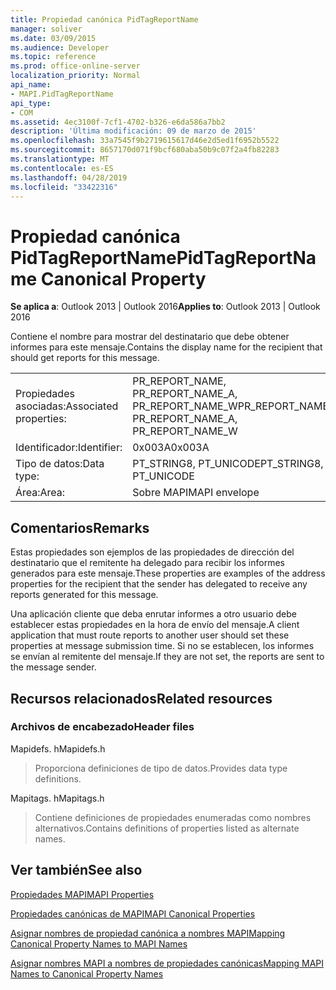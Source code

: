 ```yaml
---
title: Propiedad canónica PidTagReportName
manager: soliver
ms.date: 03/09/2015
ms.audience: Developer
ms.topic: reference
ms.prod: office-online-server
localization_priority: Normal
api_name:
- MAPI.PidTagReportName
api_type:
- COM
ms.assetid: 4ec3100f-7cf1-4702-b326-e6da586a7bb2
description: 'Última modificación: 09 de marzo de 2015'
ms.openlocfilehash: 33a7545f9b2719615617d46e2d5ed1f6952b5522
ms.sourcegitcommit: 8657170d071f9bcf680aba50b9c07f2a4fb82283
ms.translationtype: MT
ms.contentlocale: es-ES
ms.lasthandoff: 04/28/2019
ms.locfileid: "33422316"
---
```

# <a name="pidtagreportname-canonical-property"></a><span data-ttu-id="f4a23-103">Propiedad canónica PidTagReportName</span><span class="sxs-lookup"><span data-stu-id="f4a23-103">PidTagReportName Canonical Property</span></span>

  
  
<span data-ttu-id="f4a23-104">**Se aplica a**: Outlook 2013 | Outlook 2016</span><span class="sxs-lookup"><span data-stu-id="f4a23-104">**Applies to**: Outlook 2013 | Outlook 2016</span></span> 
  
<span data-ttu-id="f4a23-105">Contiene el nombre para mostrar del destinatario que debe obtener informes para este mensaje.</span><span class="sxs-lookup"><span data-stu-id="f4a23-105">Contains the display name for the recipient that should get reports for this message.</span></span>
  
|||
|:-----|:-----|
|<span data-ttu-id="f4a23-106">Propiedades asociadas:</span><span class="sxs-lookup"><span data-stu-id="f4a23-106">Associated properties:</span></span>  <br/> |<span data-ttu-id="f4a23-107">PR_REPORT_NAME, PR_REPORT_NAME_A, PR_REPORT_NAME_W</span><span class="sxs-lookup"><span data-stu-id="f4a23-107">PR_REPORT_NAME, PR_REPORT_NAME_A, PR_REPORT_NAME_W</span></span>  <br/> |
|<span data-ttu-id="f4a23-108">Identificador:</span><span class="sxs-lookup"><span data-stu-id="f4a23-108">Identifier:</span></span>  <br/> |<span data-ttu-id="f4a23-109">0x003A</span><span class="sxs-lookup"><span data-stu-id="f4a23-109">0x003A</span></span>  <br/> |
|<span data-ttu-id="f4a23-110">Tipo de datos:</span><span class="sxs-lookup"><span data-stu-id="f4a23-110">Data type:</span></span>  <br/> |<span data-ttu-id="f4a23-111">PT_STRING8, PT_UNICODE</span><span class="sxs-lookup"><span data-stu-id="f4a23-111">PT_STRING8, PT_UNICODE</span></span>  <br/> |
|<span data-ttu-id="f4a23-112">Área:</span><span class="sxs-lookup"><span data-stu-id="f4a23-112">Area:</span></span>  <br/> |<span data-ttu-id="f4a23-113">Sobre MAPI</span><span class="sxs-lookup"><span data-stu-id="f4a23-113">MAPI envelope</span></span>  <br/> |
   
## <a name="remarks"></a><span data-ttu-id="f4a23-114">Comentarios</span><span class="sxs-lookup"><span data-stu-id="f4a23-114">Remarks</span></span>

<span data-ttu-id="f4a23-115">Estas propiedades son ejemplos de las propiedades de dirección del destinatario que el remitente ha delegado para recibir los informes generados para este mensaje.</span><span class="sxs-lookup"><span data-stu-id="f4a23-115">These properties are examples of the address properties for the recipient that the sender has delegated to receive any reports generated for this message.</span></span>
  
<span data-ttu-id="f4a23-116">Una aplicación cliente que deba enrutar informes a otro usuario debe establecer estas propiedades en la hora de envío del mensaje.</span><span class="sxs-lookup"><span data-stu-id="f4a23-116">A client application that must route reports to another user should set these properties at message submission time.</span></span> <span data-ttu-id="f4a23-117">Si no se establecen, los informes se envían al remitente del mensaje.</span><span class="sxs-lookup"><span data-stu-id="f4a23-117">If they are not set, the reports are sent to the message sender.</span></span>
  
## <a name="related-resources"></a><span data-ttu-id="f4a23-118">Recursos relacionados</span><span class="sxs-lookup"><span data-stu-id="f4a23-118">Related resources</span></span>

### <a name="header-files"></a><span data-ttu-id="f4a23-119">Archivos de encabezado</span><span class="sxs-lookup"><span data-stu-id="f4a23-119">Header files</span></span>

<span data-ttu-id="f4a23-120">Mapidefs. h</span><span class="sxs-lookup"><span data-stu-id="f4a23-120">Mapidefs.h</span></span>
  
> <span data-ttu-id="f4a23-121">Proporciona definiciones de tipo de datos.</span><span class="sxs-lookup"><span data-stu-id="f4a23-121">Provides data type definitions.</span></span>
    
<span data-ttu-id="f4a23-122">Mapitags. h</span><span class="sxs-lookup"><span data-stu-id="f4a23-122">Mapitags.h</span></span>
  
> <span data-ttu-id="f4a23-123">Contiene definiciones de propiedades enumeradas como nombres alternativos.</span><span class="sxs-lookup"><span data-stu-id="f4a23-123">Contains definitions of properties listed as alternate names.</span></span>
    
## <a name="see-also"></a><span data-ttu-id="f4a23-124">Ver también</span><span class="sxs-lookup"><span data-stu-id="f4a23-124">See also</span></span>



[<span data-ttu-id="f4a23-125">Propiedades MAPI</span><span class="sxs-lookup"><span data-stu-id="f4a23-125">MAPI Properties</span></span>](mapi-properties.md)
  
[<span data-ttu-id="f4a23-126">Propiedades canónicas de MAPI</span><span class="sxs-lookup"><span data-stu-id="f4a23-126">MAPI Canonical Properties</span></span>](mapi-canonical-properties.md)
  
[<span data-ttu-id="f4a23-127">Asignar nombres de propiedad canónica a nombres MAPI</span><span class="sxs-lookup"><span data-stu-id="f4a23-127">Mapping Canonical Property Names to MAPI Names</span></span>](mapping-canonical-property-names-to-mapi-names.md)
  
[<span data-ttu-id="f4a23-128">Asignar nombres MAPI a nombres de propiedades canónicas</span><span class="sxs-lookup"><span data-stu-id="f4a23-128">Mapping MAPI Names to Canonical Property Names</span></span>](mapping-mapi-names-to-canonical-property-names.md)

